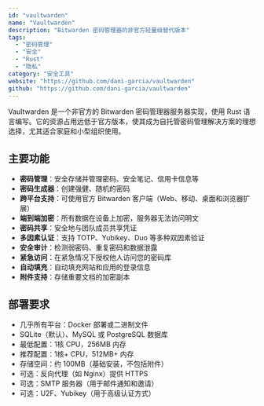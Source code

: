 ```yaml
---
id: "vaultwarden"
name: "Vaultwarden"
description: "Bitwarden 密码管理器的非官方轻量级替代版本"
tags:
  - "密码管理"
  - "安全"
  - "Rust"
  - "隐私"
category: "安全工具"
website: "https://github.com/dani-garcia/vaultwarden"
github: "https://github.com/dani-garcia/vaultwarden"
---
```


Vaultwarden 是一个非官方的 Bitwarden 密码管理器服务器实现，使用 Rust 语言编写。它的资源占用远低于官方版本，使其成为自托管密码管理解决方案的理想选择，尤其适合家庭和小型组织使用。

## 主要功能

- **密码管理**：安全存储并管理密码、安全笔记、信用卡信息等
- **密码生成器**：创建强健、随机的密码
- **跨平台支持**：可使用官方 Bitwarden 客户端（Web、移动、桌面和浏览器扩展）
- **端到端加密**：所有数据在设备上加密，服务器无法访问明文
- **密码共享**：安全地与团队成员共享凭证
- **多因素认证**：支持 TOTP、Yubikey、Duo 等多种双因素验证
- **安全审计**：检测弱密码、重复密码和数据泄露
- **紧急访问**：在紧急情况下授权他人访问您的密码库
- **自动填充**：自动填充网站和应用的登录信息
- **附件支持**：存储重要文档的加密副本

## 部署要求

- 几乎所有平台：Docker 部署或二进制文件
- SQLite（默认）、MySQL 或 PostgreSQL 数据库
- 最低配置：1核 CPU，256MB 内存
- 推荐配置：1核+ CPU，512MB+ 内存
- 存储空间：约 100MB（基础安装，不包括附件）
- 可选：反向代理（如 Nginx）提供 HTTPS
- 可选：SMTP 服务器（用于邮件通知和邀请）
- 可选：U2F、Yubikey（用于高级认证方式） 